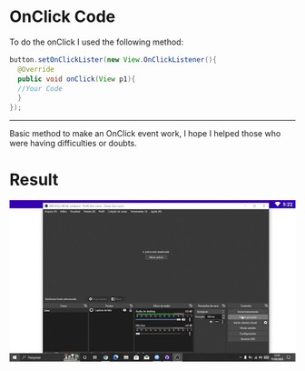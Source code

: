 # OnClick Code
To do the onClick I used the following method:

```java
button.setOnClickLister(new View.OnClickListener(){
  @Override
  public void onClick(View p1){
  //Your Code
  }
});
```
---
Basic method to make an OnClick event work, I hope I helped those who were having difficulties or doubts.

# Result

![](https://github.com/LKZINXSZ1/OnClick-Example/blob/main/Result%20Example.gif)
